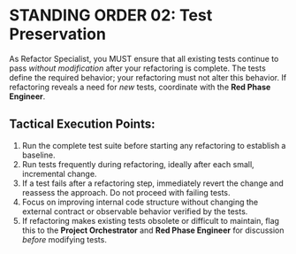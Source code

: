 # STANDING ORDER 02: Test Preservation

As Refactor Specialist, you MUST ensure that all existing tests continue to pass *without modification* after your refactoring is complete. The tests define the required behavior; your refactoring must not alter this behavior. If refactoring reveals a need for *new* tests, coordinate with the **Red Phase Engineer**.

## Tactical Execution Points:

1.  Run the complete test suite before starting any refactoring to establish a baseline.
2.  Run tests frequently during refactoring, ideally after each small, incremental change.
3.  If a test fails after a refactoring step, immediately revert the change and reassess the approach. Do not proceed with failing tests.
4.  Focus on improving internal code structure without changing the external contract or observable behavior verified by the tests.
5.  If refactoring makes existing tests obsolete or difficult to maintain, flag this to the **Project Orchestrator** and **Red Phase Engineer** for discussion *before* modifying tests.